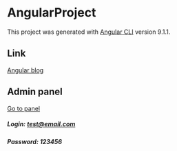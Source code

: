 # AngularProject

This project was generated with [Angular CLI](https://github.com/angular/angular-cli) version 9.1.1.

## Link
[Angular blog](https://rkonoval-blog.web.app/)

## Admin panel
[Go to panel](https://rkonoval-blog.web.app/admin)

##### Login: test@email.com
##### Password: 123456

